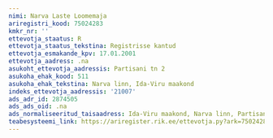 ```yaml
---
nimi: Narva Laste Loomemaja
ariregistri_kood: 75024283
kmkr_nr: ''
ettevotja_staatus: R
ettevotja_staatus_tekstina: Registrisse kantud
ettevotja_esmakande_kpv: 17.01.2001
ettevotja_aadress: .na
asukoht_ettevotja_aadressis: Partisani tn 2
asukoha_ehak_kood: 511
asukoha_ehak_tekstina: Narva linn, Ida-Viru maakond
indeks_ettevotja_aadressis: '21007'
ads_adr_id: 2874505
ads_ads_oid: .na
ads_normaliseeritud_taisaadress: Ida-Viru maakond, Narva linn, Partisani tn 2
teabesysteemi_link: https://ariregister.rik.ee/ettevotja.py?ark=75024283&ref=rekvisiidid
---
```

